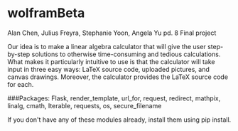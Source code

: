 # wolframBeta
Alan Chen, Julius Freyra, Stephanie Yoon, Angela Yu pd. 8
Final project

Our idea is to make a linear algebra calculator that will give the user step-by-step solutions to otherwise time-consuming and tedious calculations. What makes it particularly intuitive to use is that the calculator will take input in three easy ways: LaTeX source code, uploaded pictures, and canvas drawings. Moreover, the calculator provides the LaTeX source code for each.

###Packages:
Flask, render_template, url_for, request, redirect, mathpix, linalg, cmath, Iterable, requests, os, secure_filename

If you don't have any of these modules already, install them using pip install.
